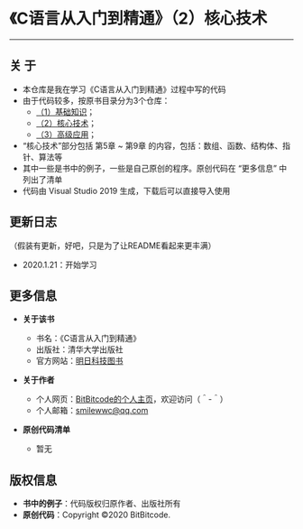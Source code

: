 # 《C语言从入门到精通》（2）核心技术
---


## 关  于
 + 本仓库是我在学习《C语言从入门到精通》过程中写的代码
  + 由于代码较多，按原书目录分为3个仓库：
    + [（1）基础知识](https://github.com/BitBitcode/Learning-C-1)；
    + [（2）核心技术](https://github.com/BitBitcode/Learning-C-2)；
    + [（3）高级应用](https://github.com/BitBitcode/Learning-C-3)；
  + “核心技术”部分包括 第5章 ~ 第9章 的内容，包括：数组、函数、结构体、指针、算法等
  + 其中一些是书中的例子，一些是自己原创的程序。原创代码在 “更多信息” 中列出了清单
  + 代码由 Visual Studio 2019 生成，下载后可以直接导入使用


## 更新日志
（假装有更新，好吧，只是为了让README看起来更丰满）
  + 2020.1.21：开始学习


## 更多信息
  + **关于该书**
    + 书名：《C语言从入门到精通》
    + 出版社：清华大学出版社
    + 官方网站：[明日科技图书](https://www.mingribook.com)
      
  + **关于作者**
    + 个人网页：[BitBitcode的个人主页](https://bitbitcode.github.io/)，欢迎访问（＾-＾）
    + 个人邮箱：smilewwc@qq.com

  + **原创代码清单**
    + 暂无


## 版权信息
  + **书中的例子**：代码版权归原作者、出版社所有
  + **原创代码**：Copyright ©2020 BitBitcode.
